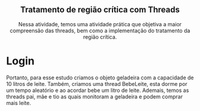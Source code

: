 
<p align="center">
 <h2 align="center">Tratamento de região crítica com Threads</h2>
 <p align="center">Nessa atividade, temos uma atividade prática que objetiva a maior compreensão das threads, bem como a implementação do tratamento da região crítica. </p>
</p>

# Login

Portanto, para esse estudo criamos o objeto geladeira com a capacidade de 10 litros de leite. Também, criamos uma thread BebeLeite, esta dorme por um tempo aleatório e ao acordar bebe um litro de leite. Ademais, temos as threads pai, mãe e tio as quais monitoram a geladeira e podem comprar mais leite.
